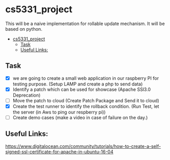 # cs5331_project

This will be a naive implementation for rollable update mechanism. It will be based on python.

- [cs5331_project](#cs5331_project)
  - [Task](#task)
  - [Useful Links:](#useful-links)

## Task

- [x] we are going to create a small web application in our raspberry PI for testing purpose. (Setup LAMP and create a php to send data)
- [x] Identify a patch which can be used for showcase (Apache SSl3.0 Deprecation)
- [ ] Move the patch to cloud (Create Patch Package and Send it to cloud)
- [x] Create the test runner to identify the rollback condition. (Run Test, let the server (in Aws to ping our respberry pi))
- [ ] Create demo cases (make a video in case of failure on the day.)

## Useful Links:
https://www.digitalocean.com/community/tutorials/how-to-create-a-self-signed-ssl-certificate-for-apache-in-ubuntu-16-04
